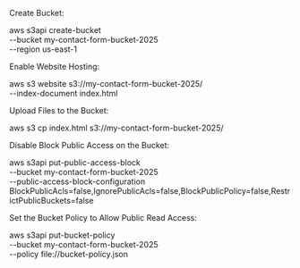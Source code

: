 Create Bucket:

aws s3api create-bucket \
  --bucket my-contact-form-bucket-2025 \
  --region us-east-1

Enable Website Hosting:

  aws s3 website s3://my-contact-form-bucket-2025/ \
  --index-document index.html

  Upload Files to the Bucket:

  aws s3 cp index.html s3://my-contact-form-bucket-2025/

  Disable Block Public Access on the Bucket:

  aws s3api put-public-access-block \
  --bucket my-contact-form-bucket-2025 \
  --public-access-block-configuration BlockPublicAcls=false,IgnorePublicAcls=false,BlockPublicPolicy=false,RestrictPublicBuckets=false


  Set the Bucket Policy to Allow Public Read Access:

  aws s3api put-bucket-policy \
  --bucket my-contact-form-bucket-2025 \
  --policy file://bucket-policy.json

